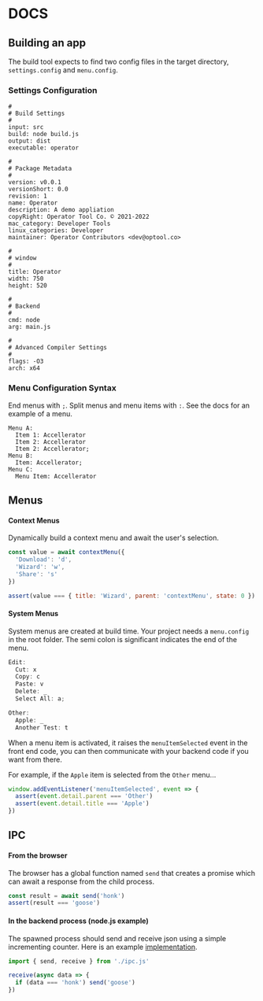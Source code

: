 # DOCS

## Building an app

The build tool expects to find two config files in the
target directory, `settings.config` and `menu.config`.

### Settings Configuration

```syntax
#
# Build Settings
#
input: src
build: node build.js
output: dist
executable: operator

#
# Package Metadata
#
version: v0.0.1
versionShort: 0.0
revision: 1
name: Operator
description: A demo appliation
copyRight: Operator Tool Co. © 2021-2022
mac_category: Developer Tools
linux_categories: Developer
maintainer: Operator Contributors <dev@optool.co>

#
# window
#
title: Operator
width: 750
height: 520

#
# Backend
#
cmd: node
arg: main.js

#
# Advanced Compiler Settings
#
flags: -O3
arch: x64
```

### Menu Configuration Syntax

End menus with `;`. Split menus and menu items with `:`. See the
docs for an example of a menu.

```syntax
Menu A:
  Item 1: Accellerator
  Item 2: Accellerator
  Item 2: Accellerator;
Menu B:
  Item: Accellerator;
Menu C:
  Menu Item: Accellerator
```

## Menus

#### Context Menus

Dynamically build a context menu and await the user's selection.

```js
const value = await contextMenu({
  'Download': 'd',
  'Wizard': 'w',
  'Share': 's'
})

assert(value === { title: 'Wizard', parent: 'contextMenu', state: 0 })
```

#### System Menus

System menus are created at build time. Your project needs a `menu.config`
in the root folder. The semi colon is significant indicates the end of the
menu.

```js
Edit:
  Cut: x
  Copy: c
  Paste: v
  Delete: _
  Select All: a;

Other:
  Apple: _
  Another Test: t
```

When a menu item is activated, it raises the `menuItemSelected` event in
the front end code, you can then communicate with your backend code if you
want from there.

For example, if the `Apple` item is selected from the `Other` menu...

```js
window.addEventListener('menuItemSelected', event => {
  assert(event.detail.parent === 'Other')
  assert(event.detail.title === 'Apple')
})
```

## IPC

#### From the browser

The browser has a global function named `send` that creates a promise
which can await a response from the child process.

```js
const result = await send('honk')
assert(result === 'goose')
```

#### In the backend process (node.js example)

The spawned process should send and receive json using a simple
incrementing counter. Here is an example [implementation][0].

```js
import { send, receive } from './ipc.js'

receive(async data => {
  if (data === 'honk') send('goose')
})
```

[0]:https://github.com/optoolco/opkit/blob/master/test/example/src/main/ipc.js
